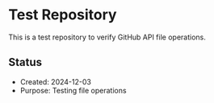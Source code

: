 # Test Repository

This is a test repository to verify GitHub API file operations.

## Status
- Created: 2024-12-03
- Purpose: Testing file operations